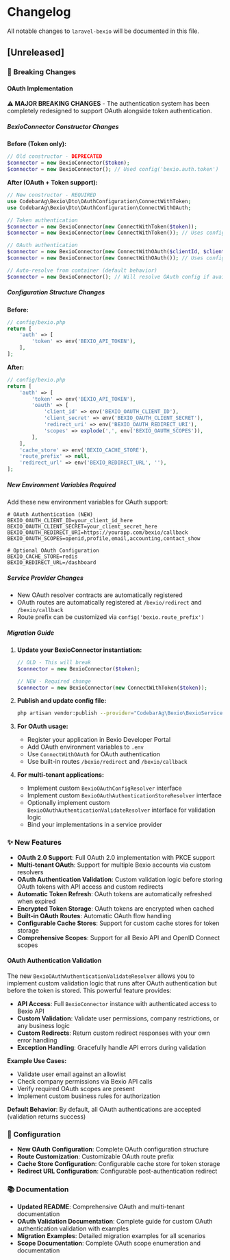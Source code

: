 # Changelog

All notable changes to `laravel-bexio` will be documented in this file.

## [Unreleased]

### 🚨 Breaking Changes

#### OAuth Implementation

**⚠️ MAJOR BREAKING CHANGES** - The authentication system has been completely redesigned to support OAuth alongside token authentication.

##### BexioConnector Constructor Changes

**Before (Token only):**
```php
// Old constructor - DEPRECATED
$connector = new BexioConnector($token);
$connector = new BexioConnector(); // Used config('bexio.auth.token')
```

**After (OAuth + Token support):**
```php
// New constructor - REQUIRED
use CodebarAg\Bexio\Dto\OAuthConfiguration\ConnectWithToken;
use CodebarAg\Bexio\Dto\OAuthConfiguration\ConnectWithOAuth;

// Token authentication
$connector = new BexioConnector(new ConnectWithToken($token));
$connector = new BexioConnector(new ConnectWithToken()); // Uses config

// OAuth authentication  
$connector = new BexioConnector(new ConnectWithOAuth($clientId, $clientSecret, $redirectUri, $scopes));
$connector = new BexioConnector(new ConnectWithOAuth()); // Uses config

// Auto-resolve from container (default behavior)
$connector = new BexioConnector(); // Will resolve OAuth config if available
```

##### Configuration Structure Changes

**Before:**
```php
// config/bexio.php
return [
    'auth' => [
        'token' => env('BEXIO_API_TOKEN'),
    ],
];
```

**After:**
```php
// config/bexio.php
return [
    'auth' => [
        'token' => env('BEXIO_API_TOKEN'),
        'oauth' => [
            'client_id' => env('BEXIO_OAUTH_CLIENT_ID'),
            'client_secret' => env('BEXIO_OAUTH_CLIENT_SECRET'),
            'redirect_uri' => env('BEXIO_OAUTH_REDIRECT_URI'),
            'scopes' => explode(',', env('BEXIO_OAUTH_SCOPES')),
        ],
    ],
    'cache_store' => env('BEXIO_CACHE_STORE'),
    'route_prefix' => null,
    'redirect_url' => env('BEXIO_REDIRECT_URL', ''),
];
```

##### New Environment Variables Required

Add these new environment variables for OAuth support:

```dotenv
# OAuth Authentication (NEW)
BEXIO_OAUTH_CLIENT_ID=your_client_id_here
BEXIO_OAUTH_CLIENT_SECRET=your_client_secret_here
BEXIO_OAUTH_REDIRECT_URI=https://yourapp.com/bexio/callback
BEXIO_OAUTH_SCOPES=openid,profile,email,accounting,contact_show

# Optional OAuth Configuration
BEXIO_CACHE_STORE=redis
BEXIO_REDIRECT_URL=/dashboard
```

##### Service Provider Changes

- New OAuth resolver contracts are automatically registered
- OAuth routes are automatically registered at `/bexio/redirect` and `/bexio/callback`
- Route prefix can be customized via `config('bexio.route_prefix')`

##### Migration Guide

1. **Update your BexioConnector instantiation:**
   ```php
   // OLD - This will break
   $connector = new BexioConnector($token);
   
   // NEW - Required change
   $connector = new BexioConnector(new ConnectWithToken($token));
   ```

2. **Publish and update config file:**
   ```bash
   php artisan vendor:publish --provider="CodebarAg\Bexio\BexioServiceProvider" --tag="bexio-config" --force
   ```

3. **For OAuth usage:**
   - Register your application in Bexio Developer Portal
   - Add OAuth environment variables to `.env`
   - Use `ConnectWithOAuth` for OAuth authentication
   - Use built-in routes `/bexio/redirect` and `/bexio/callback`

4. **For multi-tenant applications:**
   - Implement custom `BexioOAuthConfigResolver` interface
   - Implement custom `BexioOAuthAuthenticationStoreResolver` interface
   - Optionally implement custom `BexioOAuthAuthenticationValidateResolver` interface for validation logic
   - Bind your implementations in a service provider

### ✨ New Features

- **OAuth 2.0 Support**: Full OAuth 2.0 implementation with PKCE support
- **Multi-tenant OAuth**: Support for multiple Bexio accounts via custom resolvers
- **OAuth Authentication Validation**: Custom validation logic before storing OAuth tokens with API access and custom redirects
- **Automatic Token Refresh**: OAuth tokens are automatically refreshed when expired
- **Encrypted Token Storage**: OAuth tokens are encrypted when cached
- **Built-in OAuth Routes**: Automatic OAuth flow handling
- **Configurable Cache Stores**: Support for custom cache stores for token storage
- **Comprehensive Scopes**: Support for all Bexio API and OpenID Connect scopes

#### OAuth Authentication Validation

The new `BexioOAuthAuthenticationValidateResolver` allows you to implement custom validation logic that runs after OAuth authentication but before the token is stored. This powerful feature provides:

- **API Access**: Full `BexioConnector` instance with authenticated access to Bexio API
- **Custom Validation**: Validate user permissions, company restrictions, or any business logic
- **Custom Redirects**: Return custom redirect responses with your own error handling
- **Exception Handling**: Gracefully handle API errors during validation

**Example Use Cases:**
- Validate user email against an allowlist
- Check company permissions via Bexio API calls
- Verify required OAuth scopes are present
- Implement custom business rules for authorization

**Default Behavior**: By default, all OAuth authentications are accepted (validation returns success)

### 🔧 Configuration

- **New OAuth Configuration**: Complete OAuth configuration structure
- **Route Customization**: Customizable OAuth route prefix
- **Cache Store Configuration**: Configurable cache store for token storage
- **Redirect URL Configuration**: Configurable post-authentication redirect

### 📚 Documentation

- **Updated README**: Comprehensive OAuth and multi-tenant documentation
- **OAuth Validation Documentation**: Complete guide for custom OAuth authentication validation with examples
- **Migration Examples**: Detailed migration examples for all scenarios
- **Scope Documentation**: Complete OAuth scope enumeration and documentation

